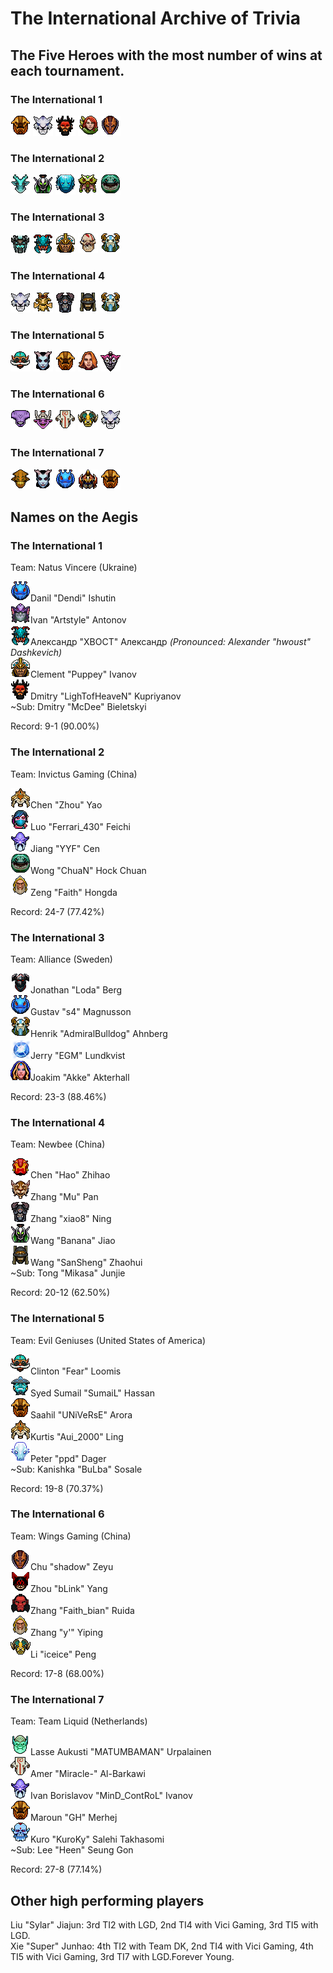 # The International Archive of Trivia

## The Five Heroes with the most number of wins at each tournament.

### The International 1

![Shaker](/images/miniheroes/earthshaker.png) ![Potm](/images/miniheroes/mirana.png) ![BM](/images/miniheroes/beastmaster.png) ![Wind](/images/miniheroes/windrunner.png) ![AM](/images/miniheroes/antimage.png)

### The International 2

![lsehrac](/images/miniheroes/leshrac.png) ![rubick](/images/miniheroes/rubick.png) ![morph](/images/miniheroes/morphling.png) ![veno](/images/miniheroes/venomancer.png) ![tide](/images/miniheroes/tidehunter.png)

### The International 3

![visage](/images/miniheroes/visage.png) ![weaver](/images/miniheroes/weaver.png) ![chen](/images/miniheroes/chen.png) ![ls](/images/miniheroes/life_stealer.png) ![furion](/images/miniheroes/furion.png)

### The International 4

![potm](/images/miniheroes/mirana.png) ![treant](/images/miniheroes/treant.png) ![doom](/images/miniheroes/doom.png) ![rhasta](/images/miniheroes/shadow_shaman.png) ![furion](/images/miniheroes/furion.png)

### The International 5

![gyro](/images/miniheroes/gyrocopter.png) ![qop](/images/miniheroes/queenofpain.png) ![earthshaker](/images/miniheroes/earthshaker.png) ![lina](/images/miniheroes/lina.png) ![dazzle](/images/miniheroes/dazzle.png)

### The International 6

![void](/images/miniheroes/faceless_void.png) ![timbersaw](/images/miniheroes/shredder.png) ![jugg](/images/miniheroes/juggernaut.png) ![tauren](/images/miniheroes/elder_titan.png) ![mirana](/images/miniheroes/mirana.png)

### The International 7

![sk](/images/miniheroes/sand_king.png) ![qop](/images/miniheroes/queenofpain.png) ![puck](/images/miniheroes/puck.png) ![nyx](/images/miniheroes/nyx_assassin.png) ![shaker](/images/miniheroes/earthshaker.png)

## Names on the Aegis

### The International 1

Team: Natus Vincere (Ukraine)

![Dendi](/images/miniheroes/puck.png)Danil "Dendi" Ishutin  
![Artstyle](/images/miniheroes/slardar.png)Ivan "Artstyle" Antonov  
![XBOCT](/images/miniheroes/weaver.png)Александр "XBOCT" Александр *(Pronounced: Alexander "hwoust" Dashkevich)*  
![Puppey](/images/miniheroes/chen.png)Clement "Puppey" Ivanov  
![Lightofheaven](/images/miniheroes/beastmaster.png)Dmitry "LighTofHeaveN" Kupriyanov  
~Sub: Dmitry "McDee" Bieletskyi

Record: 9-1 (90.00%)

### The International 2

Team: Invictus Gaming (China)

![Zhou](/images/miniheroes/naga_siren.png)Chen "Zhou" Yao  
![Ferrari](/images/miniheroes/templar_assassin.png)Luo "Ferrari_430" Feichi  
![YYF](/images/miniheroes/dark_seer.png)Jiang "YYF" Cen  
![Chuan](/images/miniheroes/tidehunter.png)Wong "ChuaN" Hock Chuan  
![faith](/images/miniheroes/keeper_of_the_light.png)Zeng "Faith" Hongda  

Record: 24-7 (77.42%)

### The International 3

Team: Alliance (Sweden)

![Loda](/images/miniheroes/chaos_knight.png)Jonathan "Loda" Berg  
![s4](/images/miniheroes/puck.png)Gustav "s4" Magnusson  
![Bulldog](/images/miniheroes/furion.png)Henrik "AdmiralBulldog" Ahnberg  
![EGM](/images/miniheroes/wisp.png)Jerry "EGM" Lundkvist  
![Akke](/images/miniheroes/crystal_maiden.png)Joakim "Akke" Akterhall  

Record: 23-3 (88.46%)

### The International 4

Team: Newbee (China)

![Hao](/images/miniheroes/ember_spirit.png)Chen "Hao" Zhihao  
![Mu](/images/miniheroes/brewmaster.png)Zhang "Mu" Pan  
![xiao8](/images/miniheroes/doom.png)Zhang "xiao8" Ning  
![banana](/images/miniheroes/rubick.png)Wang "Banana" Jiao  
![Sansheng](/images/miniheroes/shadow_shaman.png)Wang "SanSheng" Zhaohui  
~Sub: Tong "Mikasa" Junjie  

Record: 20-12 (62.50%)

### The International 5

Team: Evil Geniuses (United States of America)

![Fear](/images/miniheroes/gyrocopter.png)Clinton "Fear" Loomis  
![sumail](/images/miniheroes/storm_spirit.png)Syed Sumail "SumaiL" Hassan  
![universe](/images/miniheroes/earthshaker.png)Saahil "UNiVeRsE" Arora  
![aui](/images/miniheroes/naga_siren.png)Kurtis "Aui_2000" Ling  
![ppd](/images/miniheroes/ancient_apparition.png)Peter "ppd" Dager  
~Sub: Kanishka "BuLba" Sosale  

Record: 19-8 (70.37%)

### The International 6

Team: Wings Gaming (China)

![shadow](/images/miniheroes/antimage.png)Chu "shadow" Zeyu  
![blink](/images/miniheroes/batrider.png)Zhou "bLink" Yang  
![faithbian](/images/miniheroes/axe.png)Zhang "Faith_bian" Ruida  
![y](/images/miniheroes/keeper_of_the_light.png)Zhang "y'" Yiping  
![iceice](/images/miniheroes/elder_titan.png)Li "iceice" Peng  

Record: 17-8 (68.00%)

### The International 7

Team: Team Liquid (Netherlands)

![matu](/images/miniheroes/necrolyte.png)Lasse Aukusti "MATUMBAMAN" Urpalainen  
![miracle](/images/miniheroes/juggernaut.png)Amer "Miracle-" Al-Barkawi  
![mc](/images/miniheroes/dark_seer.png)Ivan Borislavov "MinD_ContRoL" Ivanov  
![gh](/images/miniheroes/earthshaker.png)Maroun "GH" Merhej  
![kuro](/images/miniheroes/lich.png)Kuro "KuroKy" Salehi Takhasomi  
~Sub: Lee "Heen" Seung Gon

Record: 27-8 (77.14%)

## Other high performing players

Liu "Sylar" Jiajun: 3rd TI2 with LGD, 2nd TI4 with Vici Gaming, 3rd TI5 with LGD.  
Xie "Super" Junhao: 4th TI2 with Team DK, 2nd TI4 with Vici Gaming, 4th TI5 with Vici Gaming, 3rd TI7 with LGD.Forever Young.
